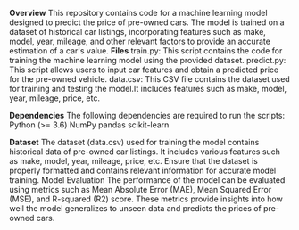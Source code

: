 **Overview**
This repository contains code for a machine learning model designed to predict the price of pre-owned cars.
The model is trained on a dataset of historical car listings, incorporating features such as make, model, year, mileage,
and other relevant factors to provide an accurate estimation of a car's value.
**Files**
train.py: This script contains the code for training the machine learning model using the provided dataset.
predict.py: This script allows users to input car features and obtain a predicted price for the pre-owned vehicle.
data.csv: This CSV file contains the dataset used for training and testing the model.It includes features such as make, model, year, mileage, price, etc.

**Dependencies**
The following dependencies are required to run the scripts:
Python (>= 3.6)
NumPy
pandas
scikit-learn

**Dataset**
The dataset (data.csv) used for training the model contains historical data of pre-owned car listings.
It includes various features such as make, model, year, mileage, price, etc. Ensure that the dataset is properly formatted and contains relevant information for accurate model training.
Model Evaluation
The performance of the model can be evaluated using metrics such as Mean Absolute Error (MAE), Mean Squared Error (MSE), and R-squared (R2) score.
These metrics provide insights into how well the model generalizes to unseen data and predicts the prices of pre-owned cars.
